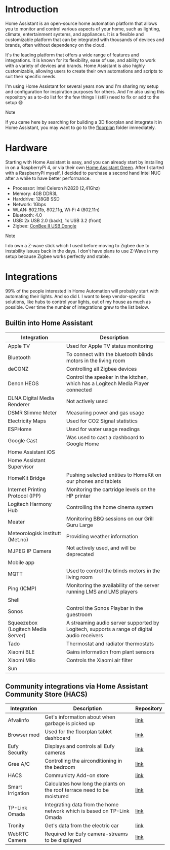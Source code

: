 # Introduction
Home Assistant is an open-source home automation platform that allows you to monitor and control various aspects of your home, such as lighting, climate, entertainment systems, and appliances. It is a flexible and customizable platform that can be integrated with thousands of devices and brands, often without dependency on the cloud. 

It's the leading platform that offers a wide range of features and integrations. It is known for its flexibility, ease of use, and ability to work with a variety of devices and brands. Home Assistant is also highly customizable, allowing users to create their own automations and scripts to suit their specific needs. 

I'm using Home Assistant for several years now and I'm sharing my setup and configuration for inspiration purposes for others. And I'm also using this repository as a to-do list for the few things I (still) need to fix or add to the setup :smile:

> [!NOTE]
> If you came here by searching for building a 3D floorplan and integrate it in Home Assistant, you may want to go to the [floorplan](floorplan/README.md) folder immediately.

# Hardware
Starting with Home Assistant is easy, and you can already start by installing in on a RaspberryPi 4, or via their own [Home Assistant Green](https://www.home-assistant.io/installation/). After I started with a RaspberryPi myself, I decided to purchase a second hand Intel NUC after a while to have better performance.
* Processor: Intel Celeron N2820 (2,41Ghz)
* Memory: 4GB DDR3L
* Harddrive: 128GB SSD
* Network: 1Gbps
* WLAN: 802.11b, 802.11g, Wi-Fi 4 (802.11n)
* Bluetooth: 4.0
* USB: 2x USB 2.0 (back), 1x USB 3.2 (front)
* Zigbee: [ConBee II USB Dongle](https://www.phoscon.de/en/conbee2)

> [!NOTE]
> I do own a Z-wave stick which I used before moving to Zigbee due to instability issues back in the days. I don't have plans to use Z-Wave in my setup because Zigbee works perfectly and stable.

# Integrations
99% of the people interested in Home Automation will probably start with automating their lights. And so did I. I want to keep vendor-specific solutions, like hubs to control your lights, out of my house as much as possible. Over time the number of integrations grew to the list below.

## Builtin into Home Assistant
| Integration | Description |
| --- | --- |
| Apple TV | Used for Apple TV status monitoring |
| Bluetooth | To connect with the bluetooth blinds motors in the living room |
| deCONZ | Controlling all Zigbee devices |
| Denon HEOS | Control the speaker in the kitchen, which has a Logitech Media Player connected |
| DLNA Digital Media Renderer | Not actively used |
| DSMR Slimme Meter | Measuring power and gas usage |
| Electricity Maps | Used for CO2 Signal statistics |
| ESPHome | Used for water usage readings |
| Google Cast | Was used to cast a dashboard to Google Home |
| Home Assistant iOS | |
| Home Assistant Supervisor | |
| HomeKit Bridge | Pushing selected entities to HomeKit on our phones and tablets |
| Internet Printing Protocol (IPP) | Monitoring the cartridge levels on the HP printer |
| Logitech Harmony Hub | Controlling the home cinema system | 
| Meater | Monitoring BBQ sessions on our Grill Guru Large |
| Meteorologisk institutt (Met.no) | Providing weather information |
| MJPEG IP Camera | Not actively used, and will be deprecated |
| Mobile app | |
| MQTT | Used to control the blinds motors in the living room |
| Ping (ICMP) | Monitoring the availability of the server running LMS and LMS players |
| Shell | |
| Sonos | Control the Sonos Playbar in the guestroom |
| Squeezebox (Logitech Media Server) | A streaming audio server supported by Logitech, supports a range of digital audio receivers |
| Tado | Thermostat and radiator thermostats | 
| Xiaomi BLE | Gains information from plant sensors |
| Xiaomi Miio | Controls the Xiaomi air filter |
| Sun | |

## Community integrations via Home Assistant Community Store (HACS)
| Integration | Description | Repository |
| --- | --- | --- |
| Afvalinfo | Get's information about when garbage is picked up | [link](https://github.com/heyajohnny/afvalinfo) |
| Browser mod | Used for the [floorplan](floorplan/README.md) tablet dashboard | [link](https://github.com/thomasloven/hass-browser_mod) |
| Eufy Security | Displays and controls all Eufy cameras | [link](https://github.com/fuatakgun/eufy_security) |
| Gree A/C | Controlling the airconditioning in the bedroom | [link](https://github.com/RobHofmann/HomeAssistant-GreeClimateComponent) |
| HACS | Communicty Add-on store | [link](https://github.com/hacs/integration) |
| Smart Irrigation | Calculates how long the plants on the roof terrace need to be moistured | [link](https://github.com/jeroenterheerdt/HAsmartirrigation) |
| TP-Link Omada | Integrating data from the home network which is based on TP-Link Omada | [link](https://github.com/zachcheatham/ha-omada) |
| Tronity | Get's data from the electric car | [link](https://github.com/tronity/homeassistant) |
| WebRTC Camera | Required for Eufy camera-streams to be displayed | [link](https://github.com/fuatakgun/WebRTC) |

